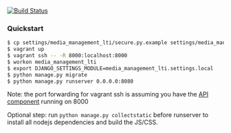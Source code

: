 [![Build Status](https://travis-ci.org/Harvard-ATG/media_management_lti.svg)](https://travis-ci.org/Harvard-ATG/media_management_lti)

### Quickstart

```sh
$ cp settings/media_management_lti/secure.py.example settings/media_management_lti/secure.py
$ vagrant up
$ vagrant ssh -- -R 8000:localhost:8000
$ workon media_management_lti
$ export DJANGO_SETTINGS_MODULE=media_management_lti.settings.local
$ python manage.py migrate
$ python manage.py runserver 0.0.0.0:8080
```

Note: the port forwarding for vagrant ssh is assuming you have the [API component](https://github.com/Harvard-ATG/media_management_api) running on 8000

Optional step: run `python manage.py collectstatic` before runserver to install all nodejs dependencies and build the JS/CSS.


